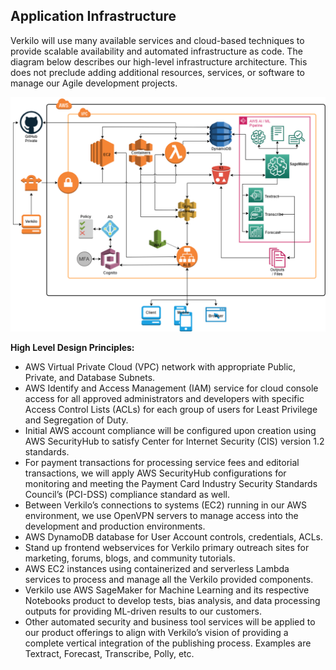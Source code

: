 ## Application Infrastructure

Verkilo will use many available services and cloud-based techniques to provide scalable availability and automated infrastructure as code. The diagram below describes our high-level infrastructure architecture. This does not preclude adding additional resources, services, or software to manage our Agile development projects.

![Verkilo Infrastructure Architecture](./media/verkilo-architecture.png)

**High Level Design Principles:**

* AWS Virtual Private Cloud (VPC) network with appropriate Public, Private, and Database Subnets.
* AWS Identify and Access Management (IAM) service for cloud console access for all approved administrators and developers with specific Access Control Lists (ACLs) for each group of users for Least Privilege and Segregation of Duty.
* Initial AWS account compliance will be configured upon creation using AWS SecurityHub to satisfy Center for Internet Security (CIS) version 1.2 standards.
* For payment transactions for processing service fees and editorial transactions, we will apply AWS SecurityHub configurations for monitoring and meeting the Payment Card Industry Security Standards Council’s (PCI-DSS) compliance standard as well.
* Between Verkilo’s connections to systems (EC2) running in our AWS environment, we use OpenVPN servers to manage access into the development and production environments.
* AWS DynamoDB database for User Account controls, credentials, ACLs.
* Stand up frontend webservices for Verkilo primary outreach sites for marketing, forums, blogs, and community tutorials.
* AWS EC2 instances using containerized and serverless Lambda services to process and manage all the Verkilo provided components.
* Verkilo use AWS SageMaker for Machine Learning and its respective Notebooks product to develop tests, bias analysis, and data processing outputs for providing ML-driven results to our customers.
* Other automated security and business tool services will be applied to our product offerings to align with Verkilo’s vision of providing a complete vertical integration of the publishing process. Examples are Textract, Forecast, Transcribe, Polly, etc.
